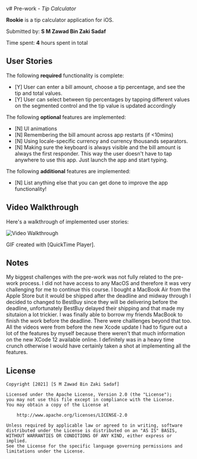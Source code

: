 v# Pre-work - *Tip Calculator*

**Rookie** is a tip calculator application for iOS.

Submitted by: **S M Zawad Bin Zaki Sadaf**

Time spent: **4** hours spent in total

## User Stories

The following **required** functionality is complete:

* [Y] User can enter a bill amount, choose a tip percentage, and see the tip and total values.
* [Y] User can select between tip percentages by tapping different values on the segmented control and the tip value is updated accordingly

The following **optional** features are implemented:

* [N] UI animations
* [N] Remembering the bill amount across app restarts (if <10mins)
* [N] Using locale-specific currency and currency thousands separators.
* [N] Making sure the keyboard is always visible and the bill amount is always the first responder. This way the user doesn't have to tap anywhere to use this app. Just launch the app and start typing.

The following **additional** features are implemented:

- [N] List anything else that you can get done to improve the app functionality!

## Video Walkthrough

Here's a walkthrough of implemented user stories:

<img src='' title='Video Walkthrough' width='' alt='Video Walkthrough' />

GIF created with [QuickTime Player].

## Notes

My biggest challenges with the pre-work was not fully related to the pre-work process. I did not have access to any MacOS and therefore it was very challenging for me to continue this course. I bought a MacBook Air from the Apple Store but it would be shipped after the deadline and midway through I decided to changed to BestBuy since they will be delivering before the deadline, unfortunately BestBuy delayed their shipping and that made my situtaion a lot trickier. I was finally able to borrow my friends MacBook to finish the work before the deadline. There were challlenges beyond that too. All the videos were from before the new Xcode update I had to figure out a lot of the features by myself because there weren't that much information on the new XCode 12 available online. I definitely was in a heavy time crunch otherwise I would have certainly taken a shot at implementing all the features.

## License

    Copyright [2021] [S M Zawad Bin Zaki Sadaf]

    Licensed under the Apache License, Version 2.0 (the "License");
    you may not use this file except in compliance with the License.
    You may obtain a copy of the License at

        http://www.apache.org/licenses/LICENSE-2.0

    Unless required by applicable law or agreed to in writing, software
    distributed under the License is distributed on an "AS IS" BASIS,
    WITHOUT WARRANTIES OR CONDITIONS OF ANY KIND, either express or implied.
    See the License for the specific language governing permissions and
    limitations under the License.
